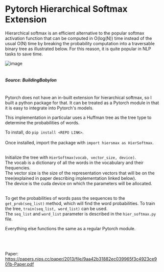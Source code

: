 # **Pytorch Hierarchical Softmax Extension**<br/>
Hierarchical softmax is an efficient alternative to the popular softmax activation function that can be computed in O(log(N)) time instead of the usual O(N) time by breaking the probability computation into a traversable binary tree as illustrated below. For this reason, it is quite popular in NLP tasks to save time.<br/>

![image](https://user-images.githubusercontent.com/63683831/132118973-2b10e5f1-7543-4439-b0f0-407d6ac67118.png)<br/><br/>

##### **Source: BuildingBabylon** <br/><br/>


Pytorch does not have an in-built extension for hierarchical softmax, so I built a python package for that. It can be treated as a Pytorch module in that it is easy to integrate into Pytorch's models.<br/>

This implementation in particular uses a Huffman tree as the tree type to determine the probabilities of words.

To install, do ```pip install <REPO LINK>```.<br/><br/>
Once installed, import the package with ```import hiersmax as HierSoftmax```.<br/><br/>


Initialize the tree with ```HierSoftmax(vocab, vector_size, device)```. <br/>
The vocab is a dictionary of all the words in the vocabulary and their frequencies. <br/>
The vector size is the size of the representation vectors that will be on the tree(explained in paper describing implementation linked below). <br/>
The device is the cuda device on which the parameters will be allocated.<br/><br/>


To get the probabilities of words pass the sequences to the ```get_prob(seq_list)``` method, which will find the word probabilities. To train the tree, ```train(seq_list, word_list)``` can be used. <br/>
The ```seq_list``` and ```word_list``` parameter is described in the ```hier_softmax.py``` file. <br/>

Everything else functions the same as a regular Pytorch module.<br/><br/><br/><br/>




Paper: https://papers.nips.cc/paper/2013/file/9aa42b31882ec039965f3c4923ce901b-Paper.pdf
